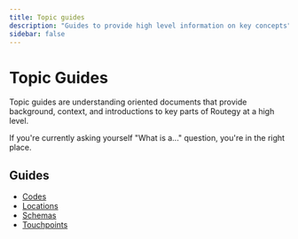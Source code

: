 ```yaml
---
title: Topic guides
description: "Guides to provide high level information on key concepts"
sidebar: false
---
```


# Topic Guides

Topic guides are understanding oriented documents that provide background, context, and introductions to key parts of Routegy at a high level.

If you're currently asking yourself "What is a..." question, you're in the right place.

## Guides

* [Codes](/topic/codes/)
* [Locations](/topic/locations/)
* [Schemas](/topic/schemas/)
* [Touchpoints](/topic/touchpoints/)
